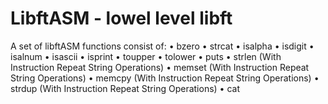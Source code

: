 # LibftASM - lowel level libft 

A set of libftASM functions consist of:
  • bzero
  • strcat
  • isalpha
  • isdigit
  • isalnum
  • isascii
  • isprint
  • toupper
  • tolower
  • puts 
  • strlen (With Instruction Repeat String Operations)
  • memset (With Instruction Repeat String Operations)
  • memcpy (With Instruction Repeat String Operations)
  • strdup (With Instruction Repeat String Operations)
  • cat 
